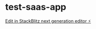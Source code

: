 # test-saas-app

[Edit in StackBlitz next generation editor ⚡️](https://stackblitz.com/~/github.com/FunComs/test-saas-app)